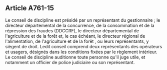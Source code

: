 Article A761-15
----
Le conseil de discipline est présidé par un représentant du gestionnaire ; le
directeur départemental de la concurrence, de la consommation et de la
répression des fraudes (DDCCRF), le directeur départemental de l'agriculture et
de la forêt et, le cas échéant, le directeur régional de l'alimentation, de
l'agriculture et de la forêt , ou leurs représentants, y siègent de droit. Ledit
conseil comprend deux représentants des opérateurs et usagers, désignés dans les
conditions fixées par le règlement intérieur. Le conseil de discipline
auditionne toute personne qu'il juge utile, et notamment un officier de police
judiciaire ou son représentant.
